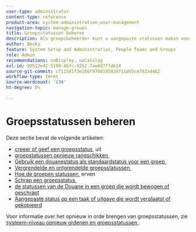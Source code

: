 ```yaml
---
user-type: administrator
content-type: reference
product-area: system-administration;user-management
navigation-topic: manage-groups
title: Groepsstatussen beheren
description: Als groepsbeheerder kunt u aangepaste statussen maken voor een groep die u beheert. Dit helpt de behoefte aan tientallen bedrijfs-brede douanestatus elimineren en staat meer autonomie in uw groepshiërarchieën toe. U kunt ook een status op systeemniveau bewerken voor een groep die u beheert als een Workfront-beheerder de status heeft ontgrendeld.
author: Becky
feature: System Setup and Administration, People Teams and Groups
role: Admin
recommendations: noDisplay, noCatalog
exl-id: 98512e42-5199-4bfc-9252-7ae0d7f7d614
source-git-commit: c711541f3e166f9700195420711d95ce782a44b2
workflow-type: tm+mt
source-wordcount: '134'
ht-degree: 0%

---
```


# Groepsstatussen beheren

Deze sectie bevat de volgende artikelen:

* [&#x200B; creeer of geef een groepsstatus &#x200B;](../../../administration-and-setup/manage-groups/manage-group-statuses/create-or-edit-a-group-status.md) uit
* [&#x200B; groepstatussen opnieuw rangschikken &#x200B;](../../../administration-and-setup/manage-groups/manage-group-statuses/reorder-group-statuses-from-groups-area.md)
* [&#x200B; Gebruik een douanestatus als standaardstatus voor een groep &#x200B;](../../../administration-and-setup/manage-groups/manage-group-statuses/use-custom-statuses-as-default-statuses-group.md)
* [&#x200B; Vergrendelde en ontgrendelde groepsstatussen &#x200B;](../../../administration-and-setup/manage-groups/manage-group-statuses/lock-or-unlock-a-custom-group-status.md)
* [&#x200B; Hoe de groepen statussen &#x200B;](../../../administration-and-setup/manage-groups/manage-group-statuses/how-groups-inherit-statuses.md) erven
* [&#x200B; Schrap een groepsstatus &#x200B;](../../../administration-and-setup/manage-groups/manage-group-statuses/delete-a-group-status.md)
* [&#x200B; de statussen van de Douane in een groep die wordt bewogen of geschrapt &#x200B;](../../../administration-and-setup/manage-groups/manage-group-statuses/custom-statuses-in-group-moved-or-deleted.md)
* [Aangepaste status op een taak of uitgave die wordt verplaatst of gekopieerd](../../../administration-and-setup/manage-groups/manage-group-statuses/custom-statuses-on-a-task-or-issue-that-is-moved-or-copied.md)

Voor informatie over het opnieuw in orde brengen van groepsstatussen, zie [&#x200B; systeem-niveau opnieuw ordenen en groepsstatussen &#x200B;](../../../administration-and-setup/customize-workfront/creating-custom-status-and-priority-labels/reorder-system-statuses.md).
